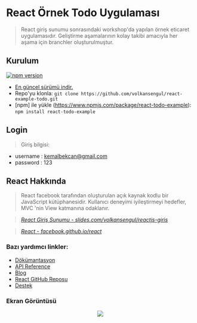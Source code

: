 # React Örnek Todo Uygulaması
> React giriş sunumu sonrasındaki workshop'da yapılan örnek eticaret uygulamasıdır. Geliştirme aşamalarının kolay
takibi amacıyla her aşama için branchler oluşturulmuştur.

## Kurulum
[![npm version](https://badge.fury.io/js/react-todo-example.svg)](https://badge.fury.io/js/react-todo-example)

- [En güncel sürümü indir.](https://github.com/volkansengul/react-example-todo/archive/master.zip)
- Repo'yu klonla: `git clone https://github.com/volkansengul/react-example-todo.git`
- [npm] ile yükle (https://www.npmjs.com/package/react-todo-example): `npm install react-todo-example`

## Login
> Giriş bilgisi:
 - username : kemalbekcan@gmail.com
 - password : 123
 
## React Hakkında
> React facebook tarafından oluşturulan açık kaynak kodlu bir JavaScript kütüphanesidir. Kullanıcı deneyimi iyileştirmeyi hedefler, MVC 'nin View katmanına odaklanır.

> _[React Giriş Sunumu - slides.com/volkansengul/reactjs-giris](http://slides.com/volkansengul/reactjs-giris/fullscreen#/)_

> _[React - facebook.github.io/react](http://facebook.github.io/react)_

### Bazı yardımcı linkler:

* [Dökümantasyon](http://facebook.github.io/react/docs/getting-started.html)
* [API Reference](http://facebook.github.io/react/docs/reference.html)
* [Blog](http://facebook.github.io/react/blog/)
* [React GitHub Reposu](https://github.com/facebook/react)
* [Destek](http://facebook.github.io/react/support.html)


### Ekran Görüntüsü

<p align="center">
  <img src="https://raw.githubusercontent.com/kenangundogan/react-example-todo/master/screenshout/todo-screen-shout.png"></a>
</p>

